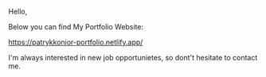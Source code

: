 Hello, 

Below you can find My Portfolio Website:


https://patrykkonior-portfolio.netlify.app/


I'm always interested in new job opportunietes, so dont't hesitate to contact me.
